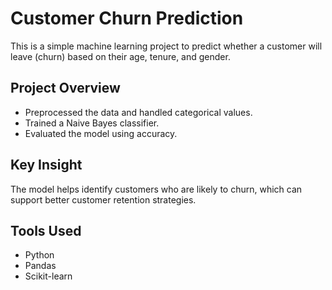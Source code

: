 #  Customer Churn Prediction

This is a simple machine learning project to predict whether a customer will leave (churn) based on their age, tenure, and gender.

## Project Overview
- Preprocessed the data and handled categorical values.
- Trained a Naive Bayes classifier.
- Evaluated the model using accuracy.

##  Key Insight
The model helps identify customers who are likely to churn, which can support better customer retention strategies.

## Tools Used
- Python  
- Pandas  
- Scikit-learn  
    
